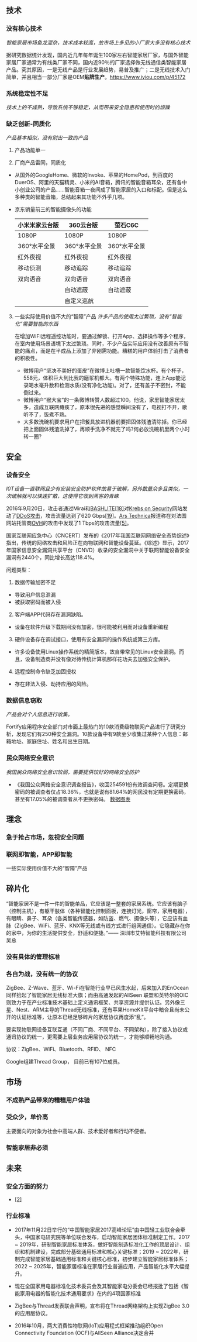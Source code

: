 ## 技术

### 没有核心技术

*智能家居市场鱼龙混杂，技术成本较高，故市场上多见的小厂家大多没有核心技术*

据研究数据统计发现，国内近几年每年诞生100家左右智能家居厂家，与国外智能家居厂家通常为有线类厂家不同，国内近90％的厂家选择做无线通信类智能家居产品。究其原因，一是无线产品是行业发展趋势，易普及推广；二是无线技术入门简单，并且相当一部分厂家是OEM**贴牌生产**。https://www.iyiou.com/p/45172

### 系统稳定性不足

*技术上的不成熟，导致系统不够稳定，从而带来安全隐患和使用时的烦躁*



### 缺乏创新-同质化

*产品基本相似，没有别出一致的产品*

1. 产品功能单一

2. 厂商产品雷同，同质化

* 从国外的GoogleHome、微软的Invoke、苹果的HomePod，到百度的DuerOS、阿里的天猫精灵、小米的AI音箱，腾讯的智能音箱耳朵，还有各中小创业公司的产品……智能音箱一夜间成了智能家居的入口和标配。但是这么多种类的智能音箱，总结起来其功能不外乎几项。

* 京东销量前三的智能摄像头的功能

   | 小米米家云台版 | 360云台版    | 萤石C6C      |
   | -------------- | ------------ | ------------ |
   | 1080P          | 1080P        | 1080P        |
   | 360°水平全景   | 360°水平全景 | 360°水平全景 |
   | 红外夜视       | 红外夜视     | 红外夜视     |
   | 移动侦测       | 移动追踪     | 移动追踪     |
   | 双向语音       | 双向语音     | 双向语音     |
   |                | 自动遮蔽     | 自动遮蔽     |
   |                | 自定义巡航   |              |

3. 一些实际使用价值不大的“智障”产品
   *许多产品的使用太过繁琐，没有“智能化”需要智能的东西*
   
   在增加WiFi远程遥控功能时，要通过解锁、打开App、选择操作等多个程序，在室内使用场景语境下太过繁琐。同时，不少产品实际应用没有改善原有不智能的痛点，而是在半成品上添加了非刚需功能。糟糕的用户体验打击了消费者的积极性。
   * 微博用户“坚决不美好的蛋皮”在微博上吐槽一款智能饮水杯。有个杯子，558元，体积巨大到比我的磨浆机都大。有两个特殊功能，连上App能记录喝水毫升数和检测水质(没有净化功能)。对了，还有盖子不密封，不能倒过来。
   * 微博用户“猴大宝”的一条微博转赞人数超过100。他说，家里智能家居太多，造成互联网瘫痪了，原本很先进的感觉瞬间没有了，电视打不开，歌听不了，饭煮不熟。
   * 大多数洗碗机要求用户在把餐具放进机器前要把固体残渣清除掉。你已经把上面固体残渣洗掉了，再顺手洗净不就完了吗?何必放洗碗机里两个小时转一圈?

## 安全

### 设备安全

*I0T设备一直联网且少有安装安全防护软件故易于破解，另外数量众多且类似，一次破解就可以快速扩散，这使得它收到黑客的青睐*

2016年9月20日，攻击者通过Mirai和[BASHLITE](https://zh.wikipedia.org/w/index.php?title=BASHLITE&action=edit&redlink=1)[[18\]](https://zh.wikipedia.org/zh-hans/Mirai_(%E6%81%B6%E6%84%8F%E8%BD%AF%E4%BB%B6)#cite_note-arstechnica.com-18)对[Krebs on Security](https://zh.wikipedia.org/w/index.php?title=Krebs_on_Security&action=edit&redlink=1)网站发动了[DDoS攻击](https://zh.wikipedia.org/wiki/DDoS)，攻击流量达到了620 Gbps[[19\]](https://zh.wikipedia.org/zh-hans/Mirai_(%E6%81%B6%E6%84%8F%E8%BD%AF%E4%BB%B6)#cite_note-19)。[Ars Technica](https://zh.wikipedia.org/wiki/Ars_Technica)报道称在对法国网站托管商[OVH](https://zh.wikipedia.org/w/index.php?title=OVH&action=edit&redlink=1)的攻击中发现了1 Tbps的攻击流量[[5\]](https://zh.wikipedia.org/zh-hans/Mirai_(%E6%81%B6%E6%84%8F%E8%BD%AF%E4%BB%B6)#cite_note-securityintelligence-5)。

国家互联网应急中心（CNCERT）发布的《2017年我国互联网网络安全态势综述》指出，传统的网络攻击和风险正在向物联网和智能设备蔓延。《综述》显示，2017年国家信息安全漏洞共享平台（CNVD）收录的安全漏洞中关于联网智能设备安全漏洞有2440个，同比增长高达118.4%。

问题类型：

1. 数据传输加密不足
* 导致用户信息泄漏
* 被获取密码而被入侵
2. 客户端APP代码存在漏洞缺陷。
* 设备在软件升级下载期间没有加密，很可能被利用而对设备重新编程
3. 硬件设备存在调试接口，使用有安全漏洞的操作系统或第三方库。
* 许多设备使用Linux操作系统的精简版本，故自带常见的Linux安全漏洞。而且，设备制造商并没有像对待传统计算机那样花功夫去加强安全保护。
4. 远程控制命令缺乏加固授权
* 存在非法入侵、劫持应用的风险。

### 数据信息窃取

*产品会对个人信息进行收集。*

Fortify应用程序安全部门对市面上最热门的10款消费级物联网产品进行了研究分析，发现它们有250种安全漏洞。10款设备中有9款至少收集过某种个人信息：邮箱地址、家庭住址、姓名和出生日期。

### 民众网络安全意识

*我国民众网络安全意识较弱，需要提供较好的网络安全防护*

- 《我国公众网络安全意识调查报告》，收回254591份有效调查问卷。定期更换密码的被调查者仅占18.36%，也就是说有81.64%的网民没有定期更换密码，甚至有17.05%的被调查者从不更换密码。 [数据图表](http://www.199it.com/archives/355451.html)

## 理念

### 急于抢占市场，忽视安全问题

### 联网即智能，APP即智能

一些实际使用价值不大的“智障”产品

## 碎片化

“智能家居不是一件一件的智能单品，它应该是一整套的家居系统。它应该有脑子（控制主机），有躯干肢体（各种智能化控制面板，连接灯光，窗帘，家用电器），有眼睛、鼻子、耳朵（各类智能传感器，如防盗、燃气、摄像头等），它应该有血脉（ZigBee、WiFi、蓝牙、KNX等无线或有线方式进行组网通信）。它隐藏存在你的家中，为你的生活提供安全，舒适和便捷。”—— 深圳市艾特智能科技有限公司吴总

### 没有具体的管理标准

### 各自为战，没有统一的协议

ZigBee、Z-Wave、蓝牙、Wi-Fi在智能行业早已风生水起，后来加入的EnOcean同样拾起了智能家居无线标准大旗；而由高通发起的AllSeen 联盟和英特尔的OIC则致力于在产业标准技术基础上定义通讯框架、共享资源并提供认证。另外像三星、Nest、ARM主导的Thread无线标准，还有苹果HomeKit平台中暗合且尚未公开的认证标准等，让原本已经足够碎片的家居协议再度添“乱”。

要实现物联网设备互联互通（不同厂商、不同平台、不同架构），除了接入协议或通讯协议的统一，更需要上层业务应用层协议的统一，才能够顺畅地沟通。


协议：ZigBee、WiFi、Bluetooth、RFID、 NFC

Google组建Thread Group， 目前已有107位成员。



## 市场

### 不成熟产品带来的糟糕用户体验

### 受众少，单价高

主要面向的对象为社会中高端人群、技术爱好者和行动不便者。

### 智能家居非必须

## 未来

### 安全方面的努力

- [[2\]](https://www.iyiou.com/p/73176)

### 行业标准

* 2017年11月22日举行的“中国智能家居2017高峰论坛”由中国轻工业联合会牵头，中国家电研究院等单位联合发布，启动智能家居团体标准制定工作。2017 ~ 2019年，研制智能家居标准体系，做好智能制造标准化工作的顶层设计、组织和机制建设，完成部分基础通用标准和核心关键标准；2019 ~ 2022年，研制完成智能家居基础通用标准和关键核心标准，初步建立智能家居标准体系；2022 ~ 2025年，智能家居标准在家居行业普遍应用，产品智能化水平大幅提升。

* 现在全国家用电器标准化技术委员会及其智能家电分委会已经报批了包括《智能家用电器的智能化技术通用要求》在内的4项国家标准

* ZigBee与Thread发表联合声明，宣布将在Thread网络架构上实现ZigBee 3.0的应用层协议。
* 2016年10月，两大消费性物联网(IoT)应用程式框架推动组织Open Connectivity Foundation (OCF)与AllSeen Alliance决定合并